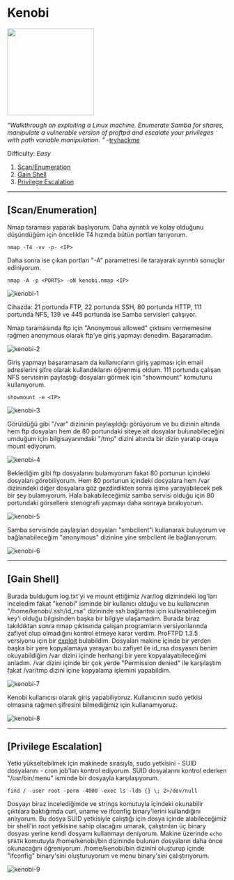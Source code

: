 # Kenobi

[<img src=".Images/kenobi.png" height="199">](https://tryhackme.com/room/kenobi)

*"Walkthrough on exploiting a Linux machine. Enumerate Samba for shares, manipulate a vulnerable version of proftpd and escalate your privileges with path variable manipulation. "* -[tryhackme](https://tryhackme.com/p/tryhackme)

Difficulty: *Easy*

1. [Scan/Enumeration](#scan/enumeration)
2. [Gain Shell](#gain-shell)
3. [Privilege Escalation](#privilege-escalation)

******

## [Scan/Enumeration]

Nmap taraması yaparak başlıyorum. Daha ayrıntılı ve kolay olduğunu düşündüğüm için öncelikle T4 hızında bütün portları tarıyorum.

`nmap -T4 -vv -p- <IP>`

Daha sonra ise çıkan portları "-A" parametresi ile tarayarak ayrıntılı sonuçlar ediniyorum.

`nmap -A -p <PORTS> -oN kenobi.nmap <IP>`

![kenobi-1](.Images/kenobi-1.png)

Cihazda: 21 portunda FTP, 22 portunda SSH, 80 portunda HTTP, 111 portunda NFS, 139 ve 445 portunda ise Samba servisleri çalışıyor.

Nmap taramasında ftp için "Anonymous allowed" çıktısını vermemesine rağmen anonymous olarak ftp'ye giriş yapmayı denedim. Başaramadım.

![kenobi-2](.Images/kenobi-2.png)

Giriş yapmayı başaramasam da kullanıcıların giriş yapması için email adreslerini şifre olarak kullandıklarını öğrenmiş oldum. 111 portunda çalışan NFS servisinin paylaştığı dosyaları görmek için "showmount" komutunu kullanıyorum.

`showmount -e <IP>`

![kenobi-3](.Images/kenobi-3.png)

Görüldüğü gibi "/var" dizininin paylaşıldığı görüyorum ve bu dizinin altında hem ftp dosyaları hem de 80 portundaki siteye ait dosyalar bulunabileceğini umduğum için bilgisayarımdaki "/tmp" dizini altında bir dizin yaratıp oraya mount ediyorum.

![kenobi-4](.Images/kenobi-4.png)

Beklediğim gibi ftp dosyalarını bulamıyorum fakat 80 portunun içindeki dosyaları görebiliyorum. Hem 80 portunun içindeki dosyalara hem /var dizinindeki diğer dosyalara göz gezdirdikten sonra işime yarayabilecek pek bir şey bulamıyorum. Hala bakabileceğimiz samba servisi olduğu için 80 portundaki görsellere stenografi yapmayı daha sonraya bırakıyorum.

![kenobi-5](.Images/kenobi-5.png)

Samba servisinde paylaşılan dosyaları "smbclient"i kullanarak buluyorum ve bağlanabileceğim "anonymous" dizinine yine smbclient ile bağlanıyorum.

![kenobi-6](.Images/kenobi-6.png)

******

## [Gain Shell]

Burada bulduğum log.txt'yi ve mount ettiğimiz /var/log dizinindeki log'ları inceledim fakat "kenobi" isminde bir kullanıcı olduğu ve bu kullanıcının "/home/kenobi/.ssh/id_rsa" dizininde ssh bağlantısı için kullanabileceğim key'i olduğu bilgisinden başka bir bilgiye ulaşamadım. Burada biraz takıldıktan sonra nmap çıktısında çalışan programların versiyonlarında zafiyet olup olmadığını kontrol etmeye karar verdim. ProFTPD 1.3.5 versiyonu için bir [exploit](https://www.exploit-db.com/exploits/36742) bulabildim. Dosyaları makine içinde bir yerden başka bir yere kopyalamaya yarayan bu zafiyet ile id_rsa dosyasını benim okuyabildiğim /var dizini içinde herhangi bir yere kopyalayabileceğimi anladım. /var dizini içinde bir çok yerde "Permission denied" ile karşılaştım fakat /var/tmp dizini içine kopyalama işlemini yapabildim.

![kenobi-7](.Images/kenobi-7.png)

Kenobi kullanıcısı olarak giriş yapabiliyoruz. Kullanıcının sudo yetkisi olmasına rağmen şifresini bilmediğimiz için kullanamıyoruz.

![kenobi-8](.Images/kenobi-8.png)

******

## [Privilege Escalation]

Yetki yükseltebilmek için makinede sırasıyla, sudo yetkisini - SUID dosyalarını - cron job'ları kontrol ediyorum. SUID dosyalarını kontrol ederken "/usr/bin/menu" isminde bir dosyayla karşılaşıyorum.

`find / -user root -perm -4000 -exec ls -ldb {} \; 2>/dev/null`

Dosyayı biraz incelediğimde ve strings komutuyla içindeki okunabilir çıktılara baktığımda curl, uname ve ifconfig binary'lerini kullandığını anlıyorum. Bu dosya SUID yetkisiyle çalıştığı için dosya içinde alabileceğimiz bir shell'in root yetkisine sahip olacağını umarak, çalıştırılan üç binary dosyası yerine kendi dosyamı kullanmayı deniyorum. Makine üzerinde `echo $PATH` komutuyla /home/kenobi/bin dizininde bulunan dosyaların daha önce okunacağını öğreniyorum. /home/kenobi/bin dizinini oluşturup içinde "ifconfig" binary'sini oluşturuyorum ve menu binary'sini çalıştırıyorum.

![kenobi-9](.Images/kenobi-9.png)


